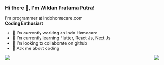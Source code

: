 ### Hi there 👋, I'm Wildan Pratama Putra!

i'm programmer at indohomecare.com
<br>
<b> Coding Enthusiast </b>

<!-- **wildanptra/wildanptra** is a ✨ _special_ ✨ repository because its `README.md` (this file) appears on your GitHub profile.

Here are some ideas to get you started: -->

- 🔭 I’m currently working on Indo Homecare
- 🌱 I’m currently learning Flutter, React Js, Next Js
- 👯 I’m looking to collaborate on github
- 💬 Ask me about coding

<a href="https://github.com/wildanptra/">
  <img align="left" src="https://github-readme-stats.vercel.app/api/top-langs/?username=wildanptra&layout=donut" />
</a>
<a href="https://github.com/wildanptra/">
  <img align="right" src="https://github-readme-stats.vercel.app/api?username=wildanptra&show_icons=true&theme=react&include_all_commits=true">
</a>

